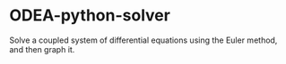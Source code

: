 # ODEA-python-solver
Solve a coupled system of differential equations using the Euler method, and then graph it.
